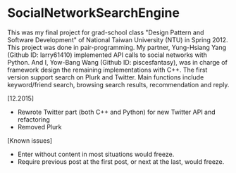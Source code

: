 SocialNetworkSearchEngine
=========================

This was my final project for grad-school class "Design Pattern and Software Development" of National Taiwan University (NTU) in Spring 2012. This project was done in pair-programming. My partner, Yung-Hsiang Yang (Github ID: larry61410) implemented API calls to social networks with Python. And I, Yow-Bang Wang (Github ID: piscesfantasy), was in charge of framework design the remaining implementations with C++. The first version support search on Plurk and Twitter. Main functions include keyword/friend search, browsing search results, recommendation and reply.

[12.2015]
- Rewrote Twitter part (both C++ and Python) for new Twitter API and refactoring
- Removed Plurk

[Known issues]
- Enter without content in most situations would freeze.
- Require previous post at the first post, or next at the last, would freeze.

